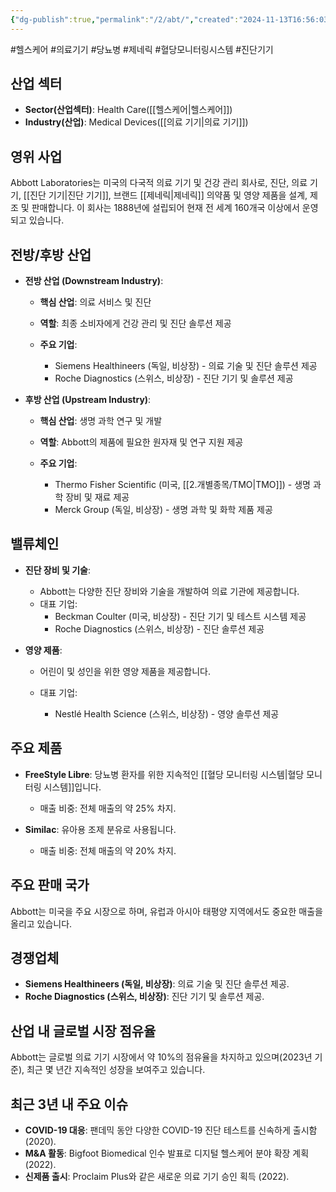 ```yaml
---
{"dg-publish":true,"permalink":"/2/abt/","created":"2024-11-13T16:56:03.579+09:00","updated":"2025-06-03T20:05:57.378+09:00"}
---
```


#헬스케어 #의료기기 #당뇨병 #제네릭 #혈당모니터링시스템 #진단기기 

## 산업 섹터

- **Sector(산업섹터)**: Health Care([[헬스케어\|헬스케어]])
- **Industry(산업)**: Medical Devices([[의료 기기\|의료 기기]])

## 영위 사업

Abbott Laboratories는 미국의 다국적 의료 기기 및 건강 관리 회사로, 진단, 의료 기기, [[진단 기기\|진단 기기]], 브랜드 [[제네릭\|제네릭]] 의약품 및 영양 제품을 설계, 제조 및 판매합니다. 이 회사는 1888년에 설립되어 현재 전 세계 160개국 이상에서 운영되고 있습니다.

## 전방/후방 산업

- **전방 산업 (Downstream Industry)**:
    
    - **핵심 산업**: 의료 서비스 및 진단
    - **역할**: 최종 소비자에게 건강 관리 및 진단 솔루션 제공
    - **주요 기업**:
        
        - Siemens Healthineers (독일, 비상장) - 의료 기술 및 진단 솔루션 제공
        - Roche Diagnostics (스위스, 비상장) - 진단 기기 및 솔루션 제공
        
    
- **후방 산업 (Upstream Industry)**:
    
    - **핵심 산업**: 생명 과학 연구 및 개발
    - **역할**: Abbott의 제품에 필요한 원자재 및 연구 지원 제공
    - **주요 기업**:
        
        - Thermo Fisher Scientific (미국, [[2.개별종목/TMO\|TMO]]) - 생명 과학 장비 및 재료 제공
        - Merck Group (독일, 비상장) - 생명 과학 및 화학 제품 제공
        
    

## 밸류체인

- **진단 장비 및 기술**:
    
    - Abbott는 다양한 진단 장비와 기술을 개발하여 의료 기관에 제공합니다.
    - 대표 기업:
        - Beckman Coulter (미국, 비상장) - 진단 기기 및 테스트 시스템 제공
        - Roche Diagnostics (스위스, 비상장) - 진단 솔루션 제공
- **영양 제품**:
    
    - 어린이 및 성인을 위한 영양 제품을 제공합니다.
    - 대표 기업:
        
        - Nestlé Health Science (스위스, 비상장) - 영양 솔루션 제공

## 주요 제품

- **FreeStyle Libre**: 당뇨병 환자를 위한 지속적인 [[혈당 모니터링 시스템\|혈당 모니터링 시스템]]입니다.
    
    - 매출 비중: 전체 매출의 약 25% 차지.
    
- **Similac**: 유아용 조제 분유로 사용됩니다.
    
    - 매출 비중: 전체 매출의 약 20% 차지.
    

## 주요 판매 국가

Abbott는 미국을 주요 시장으로 하며, 유럽과 아시아 태평양 지역에서도 중요한 매출을 올리고 있습니다.

## 경쟁업체

- **Siemens Healthineers (독일, 비상장)**: 의료 기술 및 진단 솔루션 제공.
- **Roche Diagnostics (스위스, 비상장)**: 진단 기기 및 솔루션 제공.

## 산업 내 글로벌 시장 점유율

Abbott는 글로벌 의료 기기 시장에서 약 10%의 점유율을 차지하고 있으며(2023년 기준), 최근 몇 년간 지속적인 성장을 보여주고 있습니다.

## 최근 3년 내 주요 이슈

- **COVID-19 대응**: 팬데믹 동안 다양한 COVID-19 진단 테스트를 신속하게 출시함 (2020).
- **M&A 활동**: Bigfoot Biomedical 인수 발표로 디지털 헬스케어 분야 확장 계획 (2022).
- **신제품 출시**: Proclaim Plus와 같은 새로운 의료 기기 승인 획득 (2022).